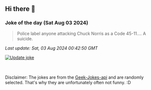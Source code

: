 ## Hi there 👋

### Joke of the day (Sat Aug 03 2024)
<!-- joke -->
>Police label anyone attacking Chuck Norris as a Code 45-11.... A suicide.
<!-- /joke -->

*Last update: Sat, 03 Aug 2024 00:42:50 GMT*

[![Update joke](https://github.com/nclskfm/nclskfm/actions/workflows/joke.yml/badge.svg)](https://github.com/nclskfm/nclskfm/actions/workflows/joke.yml)

<br><br>
Disclaimer: The jokes are from the [Geek-Jokes-api](https://github.com/sameerkumar18/geek-joke-api) and are randomly selected. That's why they are unfortunately often not funny. :D
